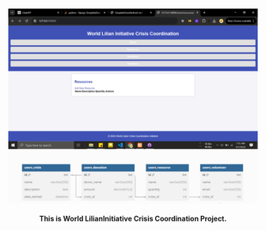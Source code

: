 <div align="center">
  <br />
          <img src="./front.png" alt="Home Page">
      <img src="./schema.png" alt="Project Schema">
    </a>
  <br />

  <h4>This is World LilianInitiative Crisis Coordination Project.<h4> 
